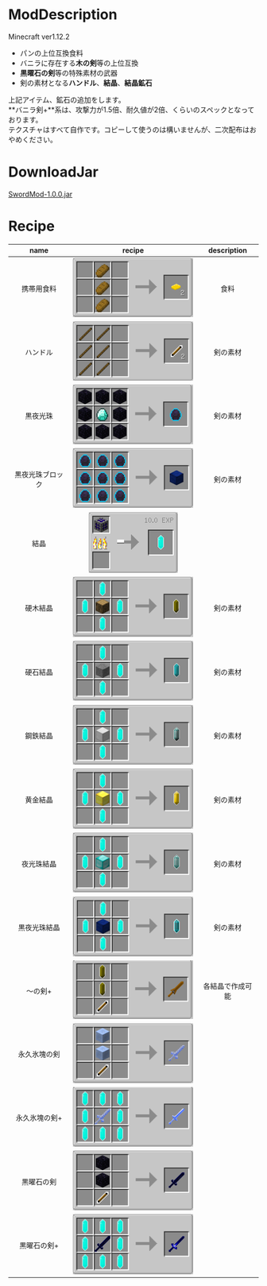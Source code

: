# ModDescription
Minecraft ver1.12.2
- パンの上位互換食料
- バニラに存在する**木の剣**等の上位互換
- **黒曜石の剣**等の特殊素材の武器
- 剣の素材となる**ハンドル**、**結晶**、**結晶鉱石**

上記アイテム、鉱石の追加をします。<br>
**バニラ剣+**系は、攻撃力が1.5倍、耐久値が2倍、くらいのスペックとなっております。<br>
テクスチャはすべて自作です。コピーして使うのは構いませんが、二次配布はおやめください。
# DownloadJar
[SwordMod-1.0.0.jar](https://github.com/Sakuraga200323/-Mod-/raw/main/Mods/1.12.2/SwordMod/SwordMod-1.0.0.jar)
# Recipe
|name|recipe|description|
|:--:|:--:|:--:|
| 携帯用食料 | ![](https://github.com/Sakuraga200323/-Mod-/blob/main/Mods/1.12.2/SwordMod/recipes_img/%E6%90%BA%E5%B8%AF%E9%A3%9F%E6%96%99%E3%83%AC%E3%82%B7%E3%83%94%E7%94%BB%E5%83%8F.png?raw=true) |食料|
| ハンドル | ![img](https://github.com/Sakuraga200323/-Mod-/blob/main/Mods/1.12.2/SwordMod/recipes_img/%E3%83%8F%E3%83%B3%E3%83%89%E3%83%AB%E3%83%AC%E3%82%B7%E3%83%94%E7%94%BB%E5%83%8F.png?raw=true)|剣の素材|
| 黒夜光珠 |![](https://github.com/Sakuraga200323/-Mod-/blob/main/Mods/1.12.2/SwordMod/recipes_img/%E9%BB%92%E5%A4%9C%E5%85%89%E7%8F%A0%E3%83%AC%E3%82%B7%E3%83%94%E7%94%BB%E5%83%8F.png?raw=true)|剣の素材|
| 黒夜光珠ブロック |![](https://github.com/Sakuraga200323/-Mod-/blob/main/Mods/1.12.2/SwordMod/recipes_img/%E9%BB%92%E5%A4%9C%E5%85%89%E7%8F%A0%E3%83%96%E3%83%AD%E3%83%83%E3%82%AF%E3%83%AC%E3%82%B7%E3%83%94%E7%94%BB%E5%83%8F.png?raw=true)|剣の素材|
| 結晶 | ![](https://github.com/Sakuraga200323/-Mod-/blob/main/Mods/1.12.2/SwordMod/recipes_img/%E7%B5%90%E6%99%B6%E3%83%AC%E3%82%B7%E3%83%94%E7%94%BB%E5%83%8F.png?raw=true) |
| 硬木結晶 |![](https://github.com/Sakuraga200323/-Mod-/blob/main/Mods/1.12.2/SwordMod/recipes_img/%E7%A1%AC%E6%9C%A8%E7%B5%90%E6%99%B6%E3%83%AC%E3%82%B7%E3%83%94%E7%94%BB%E5%83%8F.png?raw=true) |剣の素材|
| 硬石結晶 |![](https://github.com/Sakuraga200323/-Mod-/blob/main/Mods/1.12.2/SwordMod/recipes_img/%E7%A1%AC%E7%9F%B3%E7%B5%90%E6%99%B6%E3%83%AC%E3%82%B7%E3%83%94%E7%94%BB%E5%83%8F.png?raw=true) |剣の素材|
| 鋼鉄結晶 |![](https://github.com/Sakuraga200323/-Mod-/blob/main/Mods/1.12.2/SwordMod/recipes_img/%E9%8B%BC%E9%89%84%E7%B5%90%E6%99%B6%E3%83%AC%E3%82%B7%E3%83%94%E7%94%BB%E5%83%8F.png?raw=true) |剣の素材|
| 黄金結晶 |![](https://github.com/Sakuraga200323/-Mod-/blob/main/Mods/1.12.2/SwordMod/recipes_img/%E9%BB%84%E9%87%91%E7%B5%90%E6%99%B6%E3%83%AC%E3%82%B7%E3%83%94%E7%94%BB%E5%83%8F.png?raw=true) |剣の素材|
| 夜光珠結晶 |![](https://github.com/Sakuraga200323/-Mod-/blob/main/Mods/1.12.2/SwordMod/recipes_img/%E5%A4%9C%E5%85%89%E7%8F%A0%E7%B5%90%E6%99%B6%E3%83%AC%E3%82%B7%E3%83%94%E7%94%BB%E5%83%8F.png?raw=true) |剣の素材|
| 黒夜光珠結晶 |![](https://github.com/Sakuraga200323/-Mod-/blob/main/Mods/1.12.2/SwordMod/recipes_img/%E9%BB%92%E5%A4%9C%E5%85%89%E7%8F%A0%E7%B5%90%E6%99%B6%E3%83%AC%E3%82%B7%E3%83%94%E7%94%BB%E5%83%8F.png?raw=true) |剣の素材|
| ～の剣+ |![](https://github.com/Sakuraga200323/-Mod-/blob/main/Mods/1.12.2/SwordMod/recipes_img/%E6%9C%A8%E3%81%AE%E5%89%A3+%E3%83%AC%E3%82%B7%E3%83%94%E7%94%BB%E5%83%8F.png?raw=true)|各結晶で作成可能|
| 永久氷塊の剣 |![](https://github.com/Sakuraga200323/-Mod-/blob/main/Mods/1.12.2/SwordMod/recipes_img/%E6%B0%B7%E5%A1%8A%E3%81%AE%E5%89%A3.png?raw=true)||
| 永久氷塊の剣+ |![](https://github.com/Sakuraga200323/-Mod-/blob/main/Mods/1.12.2/SwordMod/recipes_img/%E6%B0%B7%E5%A1%8A%E3%81%AE%E5%89%A3+.png?raw=true)||
| 黒曜石の剣 |![](https://github.com/Sakuraga200323/-Mod-/blob/main/Mods/1.12.2/SwordMod/recipes_img/%E9%BB%92%E6%9B%9C%E7%9F%B3%E3%81%AE%E5%89%A3.png?raw=true)||
| 黒曜石の剣+ |![](https://github.com/Sakuraga200323/-Mod-/blob/main/Mods/1.12.2/SwordMod/recipes_img/%E9%BB%92%E6%9B%9C%E7%9F%B3%E3%81%AE%E5%89%A3+.png?raw=true)||
